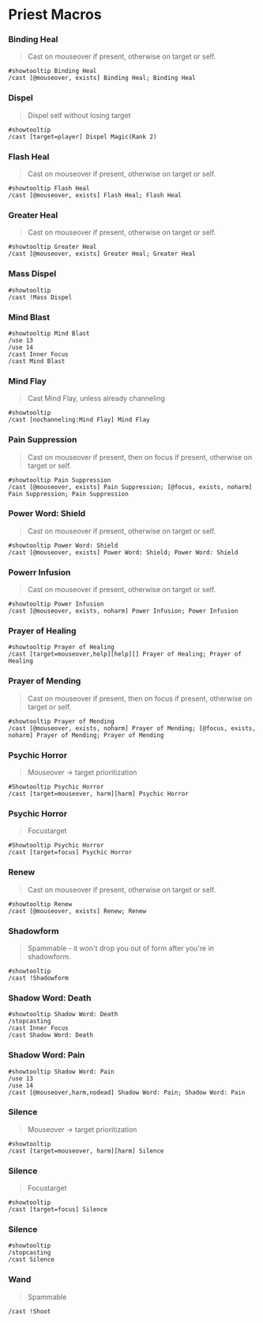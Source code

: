 # Priest Macros

### Binding Heal
>Cast on mouseover if present, otherwise on target or self.
```
#showtooltip Binding Heal
/cast [@mouseover, exists] Binding Heal; Binding Heal
```

### Dispel 
>Dispel self without losing target
```
#showtooltip
/cast [target=player] Dispel Magic(Rank 2)
```

### Flash Heal
>Cast on mouseover if present, otherwise on target or self.
```
#showtooltip Flash Heal
/cast [@mouseover, exists] Flash Heal; Flash Heal
```

### Greater Heal
>Cast on mouseover if present, otherwise on target or self.
```
#showtooltip Greater Heal
/cast [@mouseover, exists] Greater Heal; Greater Heal
```

### Mass Dispel
```
#showtooltip
/cast !Mass Dispel
```

### Mind Blast
```
#showtooltip Mind Blast
/use 13
/use 14
/cast Inner Focus
/cast Mind Blast
```

### Mind Flay
>Cast Mind Flay, unless already channeling
```
#showtooltip
/cast [nochanneling:Mind Flay] Mind Flay
```

### Pain Suppression
>Cast on mouseover if present, then on focus if present, otherwise on target or self.
```
#showtooltip Pain Suppression
/cast [@mouseover, exists] Pain Suppression; [@focus, exists, noharm] Pain Suppression; Pain Suppression
```

### Power Word: Shield
>Cast on mouseover if present, otherwise on target or self.
```
#showtooltip Power Word: Shield
/cast [@mouseover, exists] Power Word: Shield; Power Word: Shield
```

### Powerr Infusion
>Cast on mouseover if present, otherwise on target or self.
```
#showtooltip Power Infusion
/cast [@mouseover, exists, noharm] Power Infusion; Power Infusion
```

### Prayer of Healing
```
#showtooltip Prayer of Healing
/cast [target=mouseover,help][help][] Prayer of Healing; Prayer of Healing
```

### Prayer of Mending
>Cast on mouseover if present, then on focus if present, otherwise on target or self.
```
#showtooltip Prayer of Mending
/cast [@mouseover, exists, noharm] Prayer of Mending; [@focus, exists, noharm] Prayer of Mending; Prayer of Mending
```


### Psychic Horror 
> Mouseover -> target prioritization
```
#Showtooltip Psychic Horror
/cast [target=mouseover, harm][harm] Psychic Horror
```

### Psychic Horror
> Focustarget
```
#Showtooltip Psychic Horror
/cast [target=focus] Psychic Horror
```

### Renew
>Cast on mouseover if present, otherwise on target or self.
```
#showtooltip Renew
/cast [@mouseover, exists] Renew; Renew
```

### Shadowform
> Spammable - it won't drop you out of form after you're in shadowform.
```
#showtooltip
/cast !Shadowform
```

### Shadow Word: Death
```
#showtooltip Shadow Word: Death
/stopcasting
/cast Inner Focus
/cast Shadow Word: Death
```

### Shadow Word: Pain
```
#showtooltip Shadow Word: Pain
/use 13
/use 14
/cast [@mouseover,harm,nodead] Shadow Word: Pain; Shadow Word: Pain
```

### Silence
> Mouseover -> target prioritization
```
#showtooltip
/cast [target=mouseover, harm][harm] Silence
```

### Silence
> Focustarget
```
#showtooltip
/cast [target=focus] Silence
```


### Silence
```
#showtooltip
/stopcasting
/cast Silence
```

### Wand
> Spammable
```
/cast !Shoot
```
